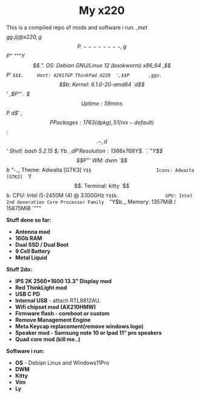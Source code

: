 <h1 align='center'>My x220</h1>

This is a compiled repo of mods and software i run.
       _,met$$$$$gg.          jij@x220 
    ,g$$$$$$$$$$$$$$$P.       -------- 
  ,g$$P"     """Y$$.".        OS: Debian GNU/Linux 12 (bookworm) x86_64 
 ,$$P'              `$$$.     Host: 4291TGP ThinkPad X220 
',$$P       ,ggs.     `$$b:   Kernel: 6.1.0-20-amd64 
`d$$'     ,$P"'   .    $$$    Uptime: 59 mins 
 $$P      d$'     ,    $$P    Packages: 1763 (dpkg), 51 (nix-default) 
 $$:      $$.   -    ,d$$'    Shell: bash 5.2.15 
 $$;      Y$b._   _,d$P'      Resolution: 1366x768 
 Y$$.    `.`"Y$$$$P"'         WM: dwm 
 `$$b      "-.__              Theme: Adwaita [GTK3] 
  `Y$$                        Icons: Adwaita [GTK3] 
   `Y$$.                      Terminal: kitty 
     `$$b.                    CPU: Intel i5-2450M (4) @ 3.100GHz 
       `Y$$b.                 GPU: Intel 2nd Generation Core Processor Family 
          `"Y$b._             Memory: 1357MiB / 15875MiB 
              `"""

**Stuff done so far:**
* **Antenna mod**
* **16Gb RAM**
* **Dual SSD / Dual Boot**
* **9 Cell Battery**
* **Metal Liquid**

**Stuff 2do:**
* **IPS 2K 2560*1600 13.3" Display mod**
* **Red ThinkLight mod**
* **USB C PD**
* **Internal USB** - attach RTL8812AU. 
* **Wifi chipset mod (AX210HMW)**
* **Firmware flash - coreboot or custom**
* **Remove Management Engine**
* **Meta Keycap replacement(remove windows logo)**
* **Speaker mod - Samsung note 10 or Ipad 11" pro speakers**
* **Quad core mod (kill me..)**

**Software i run:**
* **OS** - Debian Linux and Windows11Pro
* **DWM**
* **Kitty**
* **Vim**
* **Ly**
